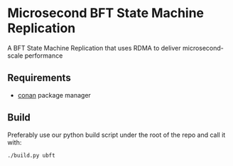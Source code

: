 # Microsecond BFT State Machine Replication

A BFT State Machine Replication that uses RDMA to deliver microsecond-scale performance

## Requirements

- [conan](https://conan.io/) package manager

## Build

Preferably use our python build script under the root of the repo and call it with:

```sh
./build.py ubft
```
